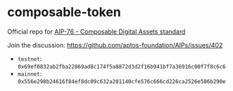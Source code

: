 # composable-token

Official repo for [AIP-76 - Composable Digital Assets standard](https://github.com/aptos-foundation/AIPs/blob/main/aips/aip-76.md)

Join the discussion: <https://github.com/aptos-foundation/AIPs/issues/402>

- `testnet`: `0x69ef0832ab2fba22869ad8c174f5a8872d3d2f16b941bf7a36916c00f7f8c6c6`
- `mainnet`: `0x556e298b24616f84ef8dc09c632a201140cfe576c666cd226ca2526e586b290e`
